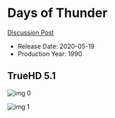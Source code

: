 # Days of Thunder

[Discussion Post](https://www.avsforum.com/threads/bass-eq-for-filtered-movies.2995212/post-59691232)

* Release Date: 2020-05-19
* Production Year: 1990

## TrueHD 5.1

![img 0](https://i.imgur.com/gZ2GlRn.jpg)

![img 1](https://i.imgur.com/BF8sNSU.png)

